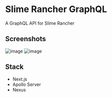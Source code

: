 # Slime Rancher GraphQL
A GraphQL API for Slime Rancher

## Screenshots
![image](https://github.com/apriltaoyvr/slime-rancher-graphql/assets/95392008/e0ed301a-4a71-4bcf-9459-44b017699d2f)
![image](https://github.com/apriltaoyvr/slime-rancher-graphql/assets/95392008/e6b5b048-83c3-4f6d-a7a0-d68cb0c5d65f)

## Stack
- Next.js
- Apollo Server
- Nexus
